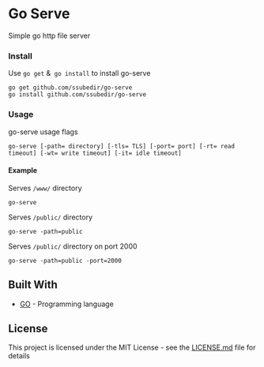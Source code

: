 

# Go Serve
Simple go http file server

### Install

Use ``go get`` &`` go install`` to install go-serve
```
go get github.com/ssubedir/go-serve
go install github.com/ssubedir/go-serve
```

### Usage

go-serve usage flags
```
go-serve [-path= directory] [-tls= TLS] [-port= port] [-rt= read timeout] [-wt= write timeout] [-it= idle timeout]
```
#### Example

Serves ```/www/```  directory
```
go-serve
```
Serves ```/public/```  directory
```
go-serve -path=public
```
Serves ```/public/```  directory on port 2000
```
go-serve -path=public -port=2000
```

## Built With

* [GO](https://golang.org/) - Programming language


## License

This project is licensed under the MIT License - see the [LICENSE.md](https://github.com/ssubedir/go-serve/blob/master/LICENSE) file for details